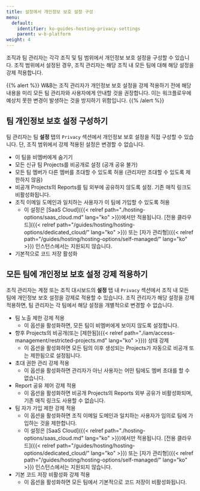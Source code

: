 ```yaml
---
title: 설정에서 개인정보 보호 설정 구성
menu:
  default:
    identifier: ko-guides-hosting-privacy-settings
    parent: w-b-platform
weight: 4
---
```


조직과 팀 관리자는 각각 조직 및 팀 범위에서 개인정보 보호 설정을 구성할 수 있습니다. 조직 범위에서 설정된 경우, 조직 관리자는 해당 조직 내 모든 팀에 대해 해당 설정을 강제 적용합니다.

{{% alert %}}
W&B는 조직 관리자가 개인정보 보호 설정을 강제 적용하기 전에 해당 내용을 미리 모든 팀 관리자와 사용자에게 안내할 것을 권장합니다. 이는 워크플로우에 예상치 못한 변경이 발생하는 것을 방지하기 위함입니다.
{{% /alert %}}

## 팀 개인정보 보호 설정 구성하기

팀 관리자는 팀 **설정** 탭의 `Privacy` 섹션에서 개인정보 보호 설정을 직접 구성할 수 있습니다. 단, 조직 범위에서 강제 적용된 설정은 변경할 수 없습니다.

* 이 팀을 비멤버에게 숨기기
* 모든 신규 팀 Projects를 비공개로 설정 (공개 공유 불가)
* 모든 팀 멤버가 다른 멤버를 초대할 수 있도록 허용 (관리자만 초대할 수 있도록 제한하지 않음)
* 비공개 Projects의 Reports를 팀 외부에 공유하지 않도록 설정. 기존 매직 링크도 비활성화됩니다.
* 조직 이메일 도메인과 일치하는 사용자가 이 팀에 가입할 수 있도록 허용
    * 이 설정은 [SaaS Cloud]({{< relref path="./hosting-options/saas_cloud.md" lang="ko" >}})에서만 적용됩니다. [전용 클라우드]({{< relref path="/guides/hosting/hosting-options/dedicated_cloud/" lang="ko" >}}) 또는 [자가 관리형]({{< relref path="/guides/hosting/hosting-options/self-managed/" lang="ko" >}}) 인스턴스에서는 지원되지 않습니다.
* 기본적으로 코드 저장 활성화

## 모든 팀에 개인정보 보호 설정 강제 적용하기

조직 관리자는 계정 또는 조직 대시보드의 **설정** 탭 내 `Privacy` 섹션에서 조직 내 모든 팀에 개인정보 보호 설정을 강제로 적용할 수 있습니다. 조직 관리자가 해당 설정을 강제 적용하면, 팀 관리자는 각 팀에서 해당 설정을 개별적으로 변경할 수 없습니다.

* 팀 노출 제한 강제 적용
    * 이 옵션을 활성화하면, 모든 팀이 비멤버에게 보이지 않도록 설정합니다.
* 향후 Projects의 비공개(또는 [제한됨]({{< relref path="./iam/access-management/restricted-projects.md" lang="ko" >}})) 상태 강제
    * 이 옵션을 활성화하면 모든 팀의 이후 생성되는 Projects가 자동으로 비공개 또는 제한됨으로 설정됩니다.
* 초대 권한 관리 강제 적용
    * 이 옵션을 활성화하면 관리자가 아닌 사용자는 어떤 팀에도 멤버 초대를 할 수 없습니다.
* Report 공유 제어 강제 적용
    * 이 옵션을 활성화하면 비공개 Projects의 Reports 외부 공유가 비활성화되며, 기존 매직 링크도 사용할 수 없습니다.
* 팀 자가 가입 제한 강제 적용
    * 이 옵션을 활성화하면 조직 이메일 도메인과 일치하는 사용자가 임의로 팀에 가입하는 것을 제한합니다.
    * 이 설정은 [SaaS Cloud]({{< relref path="./hosting-options/saas_cloud.md" lang="ko" >}})에서만 적용됩니다. [전용 클라우드]({{< relref path="/guides/hosting/hosting-options/dedicated_cloud/" lang="ko" >}}) 또는 [자가 관리형]({{< relref path="/guides/hosting/hosting-options/self-managed/" lang="ko" >}}) 인스턴스에서는 지원되지 않습니다.
* 기본 코드 저장 비활성화 강제 적용
    * 이 옵션을 활성화하면 모든 팀에서 기본적으로 코드 저장이 비활성화됩니다.
